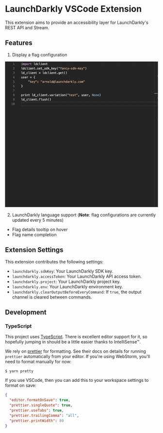 # LaunchDarkly VSCode Extension

This extension aims to provide an accessibility layer for LaunchDarkly's REST API and Stream.

## Features
1. Display a flag configuration

![Display a feature flag configuration](images/get-feature-flag.gif)

2. LaunchDarkly language support (**Note**: flag configurations are currently updated every 5 minutes)
  * Flag details tooltip on hover
  * Flag name completion

## Extension Settings

This extension contributes the following settings:
* `launchdarkly.sdkKey`: Your LaunchDarkly SDK key.
* `launchdarkly.accessToken`: Your LaunchDarkly API access token.
* `launchdarkly.project`: Your LaunchDarkly project key.
* `launchdarkly.env`: Your LaunchDarkly environment key.
* `launchdarkly.clearOutputBeforeEveryCommand`: If `true`, the output channel is cleared between commands.

## Development

### TypeScript

This project uses [TypeScript](https://www.typescriptlang.org). There is
excellent editor support for it, so hopefully jumping in should be a little
easier thanks to IntelliSense™.

We rely on [prettier](https://github.com/prettier/prettier) for formatting. See their docs on details for running `prettier` automatically from your editor. If you're using WebStorm, you'll need to format manually for now:

```
$ yarn pretty
```

If you use VSCode, then you can add this to your workspace settings to format on save:

```json
{
  "editor.formatOnSave": true,
  "prettier.singleQuote": true,
  "prettier.useTabs": true,
  "prettier.trailingComma": "all",
  "prettier.printWidth": 80
}
```